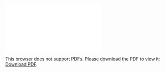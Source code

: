<object data="christ-in-song/CIS1908pdfs/080.pdf" type="application/pdf" width="100%" height="1024px">
    <embed src="christ-in-song/CIS1908pdfs/080.pdf">
        <p>This browser does not support PDFs. Please download the PDF to view it: <a href="christ-in-song/CIS1908pdfs/080.pdf">Download PDF</a>.</p>
    </embed>
</object>

